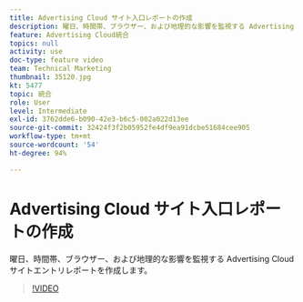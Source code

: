 ```yaml
---
title: Advertising Cloud サイト入口レポートの作成
description: 曜日、時間帯、ブラウザー、および地理的な影響を監視する Advertising Cloud サイトエントリレポートを作成します。
feature: Advertising Cloud統合
topics: null
activity: use
doc-type: feature video
team: Technical Marketing
thumbnail: 35120.jpg
kt: 5477
topic: 統合
role: User
level: Intermediate
exl-id: 3762dde6-b090-42e3-b6c5-002a022d13ee
source-git-commit: 32424f3f2b05952fe4df9ea91dcbe51684cee905
workflow-type: tm+mt
source-wordcount: '54'
ht-degree: 94%

---
```


# Advertising Cloud サイト入口レポートの作成

曜日、時間帯、ブラウザー、および地理的な影響を監視する Advertising Cloud サイトエントリレポートを作成します。

>[!VIDEO](https://video.tv.adobe.com/v/35120/?quality=12&learn=on)
